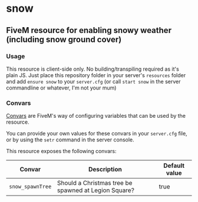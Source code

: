# snow
## FiveM resource for enabling snowy weather (including snow ground cover)
### Usage
This resource is client-side only. No building/transpiling required as it's plain JS. Just place this repository folder in your server's `resources` folder and add `ensure snow` to your `server.cfg` (or call `start snow` in the server commandline or whatever, I'm not your mum)

### Convars
[Convars](https://docs.fivem.net/docs/scripting-reference/convars/) are FiveM's way of configuring variables that can be used by the resource.

You can provide your own values for these convars in your `server.cfg` file, or by using the `setr` command in the server console.

This resource exposes the following convars:

| Convar | Description | Default value |
| --- | --- | --- |
| `snow_spawnTree` | Should a Christmas tree be spawned at Legion Square? | true |